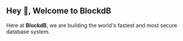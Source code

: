 ## Hey 👋, Welcome to BlockdB
Here at **BlockdB**, we are building the world's fastest and most secure database system.
